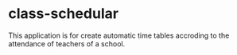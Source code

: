 # class-schedular
This application is for create automatic time tables accroding to the attendance of teachers of a  school.
